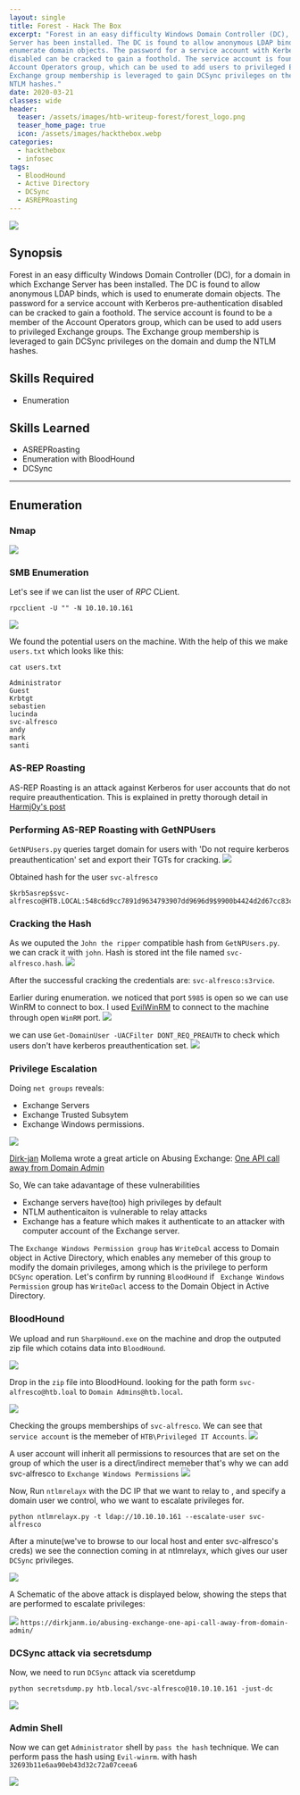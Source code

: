 ```yaml
---
layout: single
title: Forest - Hack The Box
excerpt: "Forest in an easy difficulty Windows Domain Controller (DC), for a domain in which Exchange
Server has been installed. The DC is found to allow anonymous LDAP binds, which is used to
enumerate domain objects. The password for a service account with Kerberos pre-authentication
disabled can be cracked to gain a foothold. The service account is found to be a member of the
Account Operators group, which can be used to add users to privileged Exchange groups. The
Exchange group membership is leveraged to gain DCSync privileges on the domain and dump the
NTLM hashes."
date: 2020-03-21
classes: wide
header:
  teaser: /assets/images/htb-writeup-forest/forest_logo.png
  teaser_home_page: true
  icon: /assets/images/hackthebox.webp
categories:
  - hackthebox
  - infosec
tags:
  - BloodHound
  - Active Directory
  - DCSync
  - ASREPRoasting
---
```


![](/assets/images/htb-writeup-forest/forest_logo.png)

## Synopsis
Forest in an easy difficulty Windows Domain Controller (DC), for a domain in which Exchange
Server has been installed. The DC is found to allow anonymous LDAP binds, which is used to
enumerate domain objects. The password for a service account with Kerberos pre-authentication
disabled can be cracked to gain a foothold. The service account is found to be a member of the
Account Operators group, which can be used to add users to privileged Exchange groups. The
Exchange group membership is leveraged to gain DCSync privileges on the domain and dump the
NTLM hashes. 

## Skills Required
* Enumeration

## Skills Learned
* ASREPRoasting
* Enumeration with BloodHound
* DCSync


---
## Enumeration
### Nmap
![](/assets/images/htb-writeup-forest/nmap.png)

### SMB Enumeration
Let's see if we can list the user of *RPC* CLient.
```
rpcclient -U "" -N 10.10.10.161
```
![](/assets/images/htb-writeup-forest/rpc.png)

We found the potential users on the machine. With the help of this we make `users.txt` which looks like this:
```
cat users.txt

Administrator
Guest
Krbtgt
sebastien
lucinda
svc-alfresco
andy
mark
santi
```

### AS-REP Roasting
AS-REP Roasting is an attack against Kerberos for user accounts that do not require preauthentication. This is explained in pretty thorough detail in [Harmj0y's post](https://www.harmj0y.net/blog/activedirectory/roasting-as-reps/)

### Performing AS-REP Roasting with GetNPUsers
`GetNPUsers.py` queries target domain for users with 'Do not require kerberos preauthentication' set and export their TGTs for cracking.
![](/assets/images/htb-writeup-forest/getnpusers.png)

Obtained hash for the user `svc-alfresco`
```
$krb5asrep$svc-alfresco@HTB.LOCAL:548c6d9cc7891d9634793907dd9696d9$9900b4424d2d67cc83ce90ae9ffecd784a4c1bc83b0220e77ff075133f928e6e806af4698d7dbdaf7b70321d07527011c8339acba6f0cfc714ab1274d2438797a364ee949d75f7c5b401c1eeba1b8b7c39ecb63444008e4f3e108488602bd2e52d2e9bba6c32bebe4ae8277d8eed550edacade665c57d52ba8409dd1f259230c67b4fec3a3f42bb721c99e42e8bdc05c8071a72dec3ba9578a5f7788c8be3c378f710afce50c95940b06a20b6742b9e4fbef033ec13d6ee0c63fd63fdddb43e402f64bdfb56fa5b4c1c19350a2f3c8826342847993adc4b062b427794b46fd2de79eebe150ed
```
### Cracking the Hash
As we ouputed the `John the ripper` compatible hash from `GetNPUsers.py`. we can crack it with `john`. Hash is stored int the file named `svc-alfresco.hash`.
![](/assets/images/htb-writeup-forest/crack.png)

After the successful cracking the credentials are: `svc-alfresco:s3rvice`.

Earlier during enumeration. we noticed that port `5985` is open so we can use WinRM to connect to box. I used [EvilWinRM](https://github.com/Hackplayers/evil-winrm) to connect to the machine through open `WinRM` port.
![](/assets/images/htb-writeup-forest/initial_shell.png)

we can use `Get-DomainUser -UACFilter DONT_REQ_PREAUTH` to check which users don't have kerberos preauthentication set.
![](/assets/images/htb-writeup-forest/domainusers.png)

### Privilege Escalation
Doing `net groups` reveals:
* Exchange Servers
* Exchange Trusted Subsytem
* Exchange Windows permissions.

![](/assets/images/htb-writeup-forest/net_group.png)

[Dirk-jan](https://twitter.com/_dirkjan) Mollema wrote a great article on Abusing Exchange: [One API call away from Domain Admin](https://dirkjanm.io/abusing-exchange-one-api-call-away-from-domain-admin/)

So, We can take adavantage of these vulnerabilities
* Exchange servers have(too) high privileges by default
* NTLM authenticaiton is vulnerable to relay attacks
* Exchange has a feature which makes it authenticate to an attacker with computer account of the Exchange server.

The `Exchange Windows Permission group` has `WriteDcal` access to Domain object in Active Directory, which enables any memeber of this group to modify the domain privileges,
among which is the privilege to perform `DCSync` operation. Let's confirm by running `BloodHound` if ` Exchange Windows Permission` group has `WriteDacl` access to the Domain Object in Active Directory.

### BloodHound
We upload and run `SharpHound.exe` on the machine and drop the outputed zip file which cotains data into `BloodHound`.

![](/assets/images/htb-writeup-forest/sharphound.png)

Drop in the `zip` file into BloodHound. looking for the path form `svc-alfresco@htb.loal` to `Domain Admins@htb.local`.

![](/assets/images/htb-writeup-forest/bloodhound.png)

Checking the groups memberships of `svc-alfresco`. We can see that `service account` is the memeber of `HTB\Privileged IT Accounts`.
![](/assets/images/htb-writeup-forest/groups.png)

A user account will inherit all permissions to resources that are set on the group of which the user is a direct/indirect memeber that's why we can add svc-alfresco to `Exchange Windows Permissions`
![](/assets/images/htb-writeup-forest/perm.png)

Now, Run `ntlmrelayx` with the DC IP that we want to relay to , and specify a domain user we control, who we want to escalate privileges for.
```
python ntlmrelayx.py -t ldap://10.10.10.161 --escalate-user svc-alfresco
```
After a minute(we've to browse to our local host and enter svc-alfresco's creds) we see the connection coming in at ntlmrelayx, which gives our user `DCSync` privileges.

![](/assets/images/htb-writeup-forest/ntlmrelayx.png)

A Schematic of the above attack is displayed below, showing the steps that are performed to escalate privileges:

![](/assets/images/htb-writeup-forest/attack.png)
`https://dirkjanm.io/abusing-exchange-one-api-call-away-from-domain-admin/`

### DCSync attack via secretsdump
Now, we need to run `DCSync` attack via sceretdump
```
python secretsdump.py htb.local/svc-alfresco@10.10.10.161 -just-dc
```
![](/assets/images/htb-writeup-forest/secretdump.png)

### Admin Shell
Now we can get `Administrator` shell by `pass the hash` technique.
We can perform pass the hash using `Evil-winrm`. with hash `32693b11e6aa90eb43d32c72a07ceea6`

![](/assets/images/htb-writeup-forest/root.png)



